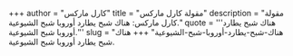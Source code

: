 +++
author = "كارل ماركس"
title = "مقولة كارل ماركس"
description = "مقولة كارل ماركس: هناك شبح يطارد أوروبا شبح الشيوعية."
quote = '''هناك شبح يطارد أوروبا شبح الشيوعية.'''
slug = "هناك-شبح-يطارد-أوروبا-شبح-الشيوعية"
+++
هناك شبح يطارد أوروبا شبح الشيوعية.
